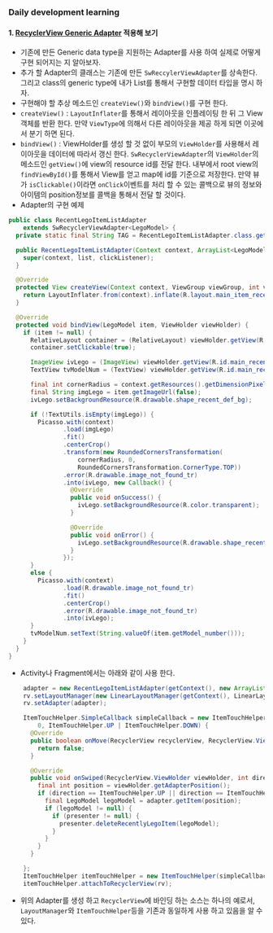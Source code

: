 ### Daily development learning  
#### 1. [RecyclerView Generic Adapter](https://github.com/ksu3101/TIL/edit/master/Android/160709_Android.md) 적용해 보기  
- 기존에 만든 Generic data type을 지원하는 Adapter를 사용 하여 실제로 어떻게 구현 되어지는 지 알아보자. 
- 추가 할 Adapter의 클래스는 기존에 만든 `SwReccylerViewAdapter`를 상속한다. 그리고 class의 generic type에 내가 List를 통해서 구현할 데이터 타입을 명시 하자. 
- 구현해야 할 추상 메소드인 `createView()`와 `bindView()`를 구현 한다. 
 - `createView()` : `LayoutInflater`를 통해서 레이아웃을 인플레이팅 한 뒤 그 View객체를 반환 한다. 만약 `ViewType`에 의해서 다른 레이아웃을 제공 하게 되면 이곳에서 분기 하면 된다. 
 - `bindView()` : ViewHolder를 생성 할 것 없이 부모의 `ViewHolder`를 사용해서 레이아웃을 데이터에 따라서 갱신 한다. `SwRecyclerViewAdapter`의 `ViewHolder`의 메소드인 `getView()`에 view의 resource id를 전달 한다. 내부에서 root view의 `findViewById()`를 통해서 View를 얻고 map에 id를 기준으로 저장한다. 만약 뷰가 `isClickable()`이라면 `onClick`이벤트를 처리 할 수 있는 콜백으로 뷰의 정보와 아이템의 position정보를 콜백을 통해서 전달 할 것이다. 
- Adapter의 구현 예제
```java
public class RecentLegoItemListAdapter
    extends SwRecyclerViewAdapter<LegoModel> {
  private static final String TAG = RecentLegoItemListAdapter.class.getSimpleName();

  public RecentLegoItemListAdapter(Context context, ArrayList<LegoModel> list, OnViewClickListener clickListener) {
    super(context, list, clickListener);
  }

  @Override
  protected View createView(Context context, ViewGroup viewGroup, int viewType) {
    return LayoutInflater.from(context).inflate(R.layout.main_item_recently_lego, viewGroup, false);
  }

  @Override
  protected void bindView(LegoModel item, ViewHolder viewHolder) {
    if (item != null) {
      RelativeLayout container = (RelativeLayout) viewHolder.getView(R.id.main_recently_item_container);
      container.setClickable(true);

      ImageView ivLego = (ImageView) viewHolder.getView(R.id.main_recently_item_iv);
      TextView tvModelNum = (TextView) viewHolder.getView(R.id.main_recently_item_tv_modelnumber);

      final int cornerRadius = context.getResources().getDimensionPixelSize(R.dimen._3dp);
      final String imgLego = item.getImageUrl(false);
      ivLego.setBackgroundResource(R.drawable.shape_recent_def_bg);

      if (!TextUtils.isEmpty(imgLego)) {
        Picasso.with(context)
               .load(imgLego)
               .fit()
               .centerCrop()
               .transform(new RoundedCornersTransformation(
                   cornerRadius, 0,
                   RoundedCornersTransformation.CornerType.TOP))
               .error(R.drawable.image_not_found_tr)
               .into(ivLego, new Callback() {
                 @Override
                 public void onSuccess() {
                   ivLego.setBackgroundResource(R.color.transparent);
                 }

                 @Override
                 public void onError() {
                   ivLego.setBackgroundResource(R.drawable.shape_recent_def_bg);
                 }
               });
      }
      else {
        Picasso.with(context)
               .load(R.drawable.image_not_found_tr)
               .fit()
               .centerCrop()
               .error(R.drawable.image_not_found_tr)
               .into(ivLego);
      }
      tvModelNum.setText(String.valueOf(item.getModel_number()));
    }
  }
}
```
- Activity나 Fragment에서는 아래와 같이 사용 한다. 
```java
    adapter = new RecentLegoItemListAdapter(getContext(), new ArrayList<LegoModel>(), this);
    rv.setLayoutManager(new LinearLayoutManager(getContext(), LinearLayoutManager.HORIZONTAL, false));
    rv.setAdapter(adapter);

    ItemTouchHelper.SimpleCallback simpleCallback = new ItemTouchHelper.SimpleCallback(
        0, ItemTouchHelper.UP | ItemTouchHelper.DOWN) {
      @Override
      public boolean onMove(RecyclerView recyclerView, RecyclerView.ViewHolder viewHolder, RecyclerView.ViewHolder target) {
        return false;
      }

      @Override
      public void onSwiped(RecyclerView.ViewHolder viewHolder, int direction) {
        final int position = viewHolder.getAdapterPosition();
        if (direction == ItemTouchHelper.UP || direction == ItemTouchHelper.DOWN) {
          final LegoModel legoModel = adapter.getItem(position);
          if (legoModel != null) {
            if (presenter != null) {
              presenter.deleteRecentlyLegoItem(legoModel);
            }
          }
        }
      }

    };
    ItemTouchHelper itemTouchHelper = new ItemTouchHelper(simpleCallback);
    itemTouchHelper.attachToRecyclerView(rv);
```
- 위의 Adapter를 생성 하고 `RecyclerView`에 바인딩 하는 소스는 하나의 예로서, `LayoutManager`와 `ItemTouchHelper`등을 기존과 동일하게 사용 하고 있음을 알 수 있다. 
